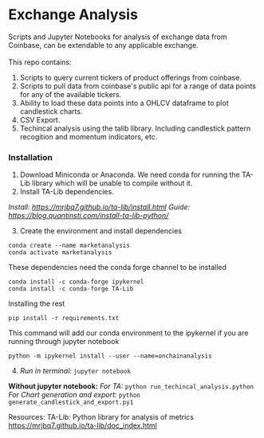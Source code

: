 
<h1>Exchange Analysis</h1>
<div>
Scripts and Jupyter Notebooks for analysis of exchange data from Coinbase, can be extendable to any applicable exchange. <br> <br>This repo contains:<br>

1. Scripts to query current tickers of product offerings from coinbase.
2. Scripts to pull data from coinbase's public api for a range of data points for any of the available tickers.
3. Ability to load these data points into a OHLCV dataframe to plot candlestick charts.
4. CSV Export.
5. Techincal analysis using the talib library. Including candlestick pattern recogition and momentum indicators, etc.
</div>

<h3>Installation</h3>

1. Download Miniconda or Anaconda. We need conda for running the TA-Lib library which will be unable to compile without it.
2. Install TA-Lib dependencies.


<i>Install: https://mrjbq7.github.io/ta-lib/install.html</i>
<i>Guide: https://blog.quantinsti.com/install-ta-lib-python/</i>

  
3. Create the environment and install dependencies

```
conda create --name marketanalysis
conda activate marketanalysis
```

These dependencies need the conda forge channel to be installed

```
conda install -c conda-forge ipykernel
conda install -c conda-forge TA-Lib
```
  

Installing the rest
```
pip install -r requirements.txt
```
  
This command will add our conda environment to the ipykernel if you are running through jupyter notebook

```
python -m ipykernel install --user --name=onchainanalysis
```
  
4. <i>Run in terminal:</i> ```jupyter notebook```


<b>Without jupyter notebook:</b>
<i>For TA: </i> ```python run_techincal_analysis.python```
<i>For Chart generation and export: </i>```python generate_candlestick_and_export.py1```


Resources: TA-Lib: Python library for analysis of metrics
https://mrjbq7.github.io/ta-lib/doc_index.html